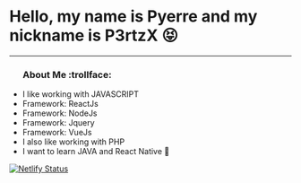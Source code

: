 # Hello, my name is Pyerre and my nickname is P3rtzX :stuck_out_tongue_closed_eyes:

<hr>

<ul>
  <h3>About Me   :trollface:</h3>
  <li>I like working with JAVASCRIPT</li>
  <li>Framework: ReactJs</li>
  <li>Framework: NodeJs</li>
  <li>Framework: Jquery</li>
  <li>Framework: VueJs</li>
  <li>I also like working with PHP</li>
  <li>I want to learn JAVA and React Native 👾</li>
</ul>

[![Netlify Status](https://api.netlify.com/api/v1/badges/6abd1ece-9442-47d5-8b25-2ed428667840/deploy-status)](https://app.netlify.com/sites/arena-jesus/deploys)
